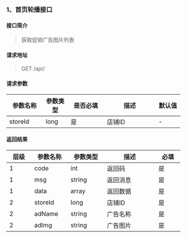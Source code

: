 ### 1、首页轮播接口

#### 接口简介

> 获取促销广告图片列表

#### 请求地址

> GET  /api/

#### 请求参数

| <span style="display:inline-block;width:80px">参数名称</span> | <span style="display:inline-block;width:50px">参数类型</span> | <span style="display:inline-block;width:80px">是否必填</span> | <span style="display:inline-block;width:120px">描述</span> | <span style="display:inline-block;width:50px">默认值</span> |
| ------------------------------------------------------------ | ------------------------------------------------------------ | ------------------------------------------------------------ | ---------------------------------------------------------- | ----------------------------------------------------------- |
| storeId                                                      | long                                                         | 是                                                           | 店铺ID                                                     | -                                                           |

#### 返回结果

| <span style="display:inline-block;width:50px">层级</span> | <span style="display:inline-block;width:80px">参数名称</span> | <span style="display:inline-block;width:80px">参数类型</span> | <span style="display:inline-block;width:120px">描述</span>   | <span style="display:inline-block;width:50px">必填</span> |
| ---- | -------- | -------- | -------- | ---- |
| 1    | code     | int      | 返回码   | 是   |
| 1    | msg      | string   | 返回消息 | 是   |
| 1    | data     | array    | 返回数据 | 是   |
| 2    | storeId  | long     | 店铺ID   | 是   |
| 2    | adName   | string   | 广告名称 | 是   |
| 2    | adImg    | string   | 广告图片 | 是   |